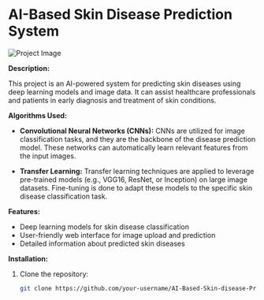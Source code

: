 # AI-Based Skin Disease Prediction System

![Project Image](project_image.png)

**Description:**

This project is an AI-powered system for predicting skin diseases using deep learning models and image data. It can assist healthcare professionals and patients in early diagnosis and treatment of skin conditions.

**Algorithms Used:**

- **Convolutional Neural Networks (CNNs):** CNNs are utilized for image classification tasks, and they are the backbone of the disease prediction model. These networks can automatically learn relevant features from the input images.

- **Transfer Learning:** Transfer learning techniques are applied to leverage pre-trained models (e.g., VGG16, ResNet, or Inception) on large image datasets. Fine-tuning is done to adapt these models to the specific skin disease classification task.

**Features:**

- Deep learning models for skin disease classification
- User-friendly web interface for image upload and prediction
- Detailed information about predicted skin diseases

**Installation:**

1. Clone the repository:
   ```sh
   git clone https://github.com/your-username/AI-Based-Skin-disease-Prediction-System.git
